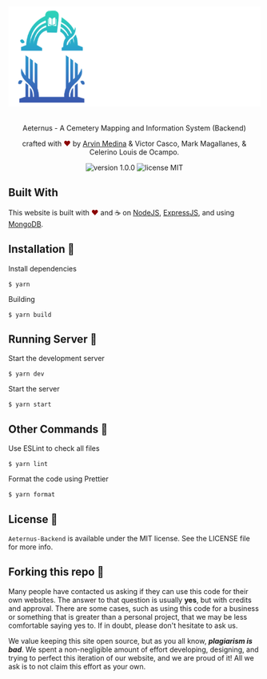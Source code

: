 <div align="center">
  <img alt="Aeternus_Logo" src="https://raw.githubusercontent.com/ArviinM/aeternus-frontend/main/public/aeternus-logo-light.png" height="200" />
</div>

<br>
<p align="center">
Aeternus - A Cemetery Mapping and Information System (Backend)
</p>
<p align="center">
crafted with <span style="color: #8b0000;">&hearts;</span> by <a href="https://arvinrhen.me">Arvin Medina</a><span> & Victor Casco, Mark Magallanes, & Celerino Louis de Ocampo</span>.
</p>
<p align="center">
    <img src="https://img.shields.io/badge/version-1.0.0-yellowgreen" alt="version 1.0.0"/>
    <img src="https://img.shields.io/badge/license-MIT-brightgreen" alt="license MIT"/>
</p>

## Built With

This website is built with <span style="color: #8b0000;">&hearts;</span> and ☕ on [NodeJS](https://nodejs.org/), [ExpressJS](expressjs.com), and using [MongoDB](mongodb.com).

## Installation 🔧

Install dependencies

```
$ yarn
```

Building

```
$ yarn build
```

## Running Server 🚀

Start the development server

```
$ yarn dev
```

Start the server

```
$ yarn start
```

## Other Commands 🚧

Use ESLint to check all files

```
$ yarn lint
```

Format the code using Prettier

```
$ yarn format
```

## License 📜

`Aeternus-Backend` is available under the MIT license. See the LICENSE file for more info.


## Forking this repo 🚨

Many people have contacted us asking if they can use this code for their own websites. The answer to that question is usually **yes**, but with credits and approval. There are some cases, such as using this code for a business or something that is greater than a personal project, that we may be less comfortable saying yes to. If in doubt, please don't hesitate to ask us.

We value keeping this site open source, but as you all know, _**plagiarism is bad**_. We spent a non-negligible amount of effort developing, designing, and trying to perfect this iteration of our website, and we are proud of it! All we ask is to not claim this effort as your own.
